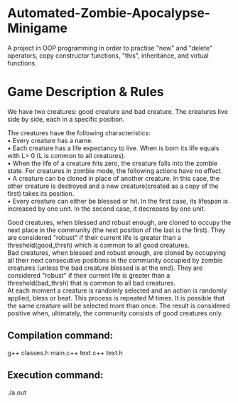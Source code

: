 # Automated-Zombie-Apocalypse-Minigame
A project in OOP programming in order to practise "new" and "delete" operators, copy constructor functions, "this", inheritance, and virtual functions.

# Game Description & Rules
We have two creatures: good creature and bad creature. The creatures live side by side, each in a specific position. 
  
The creatures have the following characteristics:<br/>
• Every creature has a name. <br/>
• Each creature has a life expectancy to live. When is born its life equals with L> 0 (L is common to all creatures).<br/>
• When the life of a creature hits zero, the creature falls into the zombie state. For creatures in zombie mode, the following actions have no effect.<br/>
• A creature can be cloned in place of another creature. In this case, the other creature is destroyed and a new creature(created as a copy of the first) takes its position.<br/>
• Every creature can either be blessed or hit. In the first case, its lifespan is increased by one unit. In the second case, it decreases by one unit.<br/>

  Good creatures, when blessed and robust enough, are cloned to occupy the next place in the community (the next position of the last is the first). They are considered "robust" if their current life is greater than a threshold(good_thrsh) which is common to all good creatures.<br/>
  Bad creatures, when blessed and robust enough, are cloned by occupying all their next consecutive positions in the community occupied by zombie creatures (unless the bad creature blessed is at the end). They are considered "robust" if their current life is greater than a threshold(bad_thrsh) that is common to all bad creatures.<br/>
  At each moment a creature is randomly selected and an action is randomly applied, bless or beat. This process is repeated M times. It is possible that the same creature will be selected more than once. The result is considered positive when, ultimately, the community consists of good creatures only.

## Compilation command: 
  g++ classes.h main.c++ text.c++ text.h
## Execution command:	
./a.out
